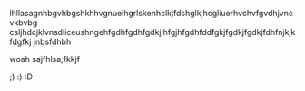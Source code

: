 lhllasagnhbgvhbgshkhhvgnueihgrlskenhclkjfdshglkjhcgliuerhvchvfgvdhjvncvkbvbg
csljhdcjklvnsdliceushngehfgdhfgdhfgdkjjhfgjhfgdhfddfgkjfgdkjfgdkjfdhfnjkjkfdgfkj
jnbsfdhbh

woah sajfhlsa;fkkjf

;)  :)    :D
